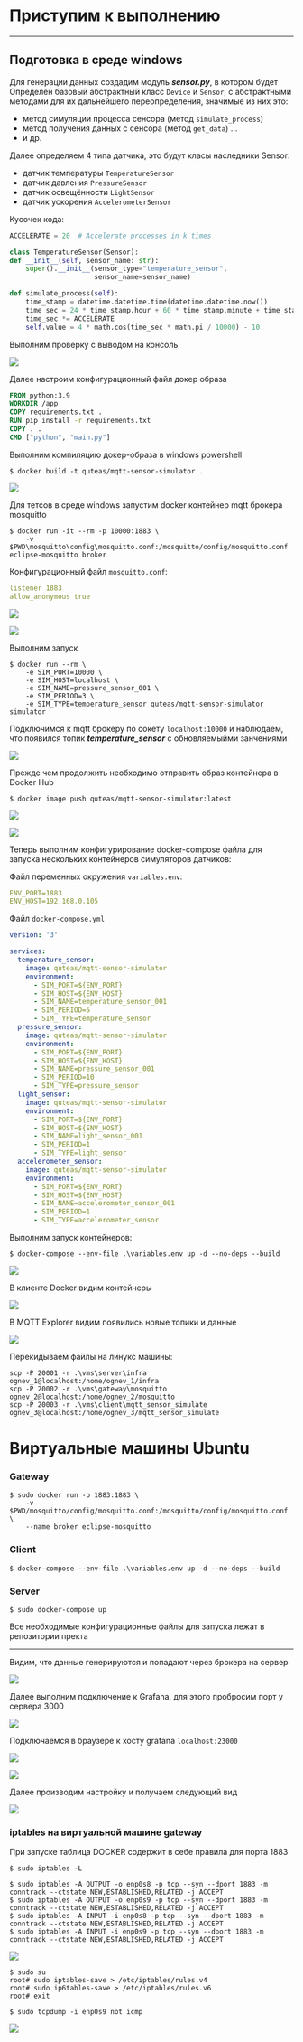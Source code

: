 # Приступим к выполнению

--- 


## Подготовка в среде windows

Для генерации данных создадим модуль ***sensor.py***, в котором будет Определён базовый абстрактный класс ```Device``` 
и ```Sensor```, с абстрактными методами для их дальнейшего переопределения, значимые из них это:
- метод симуляции процесса сенсора (метод ```simulate_process```)
- метод получения данных с сенсора (метод ```get_data```)
...
- и др.

Далее определяем 4 типа датчика, это будут класы наследники Sensor:

- датчик температуры ```TemperatureSensor```
- датчик давления ```PressureSensor```
- датчик освещённости ```LightSensor```
- датчик ускорения ```AccelerometerSensor```

Кусочек кода:

```python
ACCELERATE = 20  # Accelerate processes in k times

class TemperatureSensor(Sensor):
def __init__(self, sensor_name: str):
    super().__init__(sensor_type="temperature_sensor",
                     sensor_name=sensor_name)

def simulate_process(self):
    time_stamp = datetime.datetime.time(datetime.datetime.now())
    time_sec = 24 * time_stamp.hour + 60 * time_stamp.minute + time_stamp.second
    time_sec *= ACCELERATE
    self.value = 4 * math.cos(time_sec * math.pi / 10000) - 10
```

Выполним проверку с выводом на консоль 

![](./assets/Screenshots/Screenshot_1.png)

Далее настроим конфигурационный файл докер образа

```dockerfile
FROM python:3.9
WORKDIR /app
COPY requirements.txt .
RUN pip install -r requirements.txt
COPY . .
CMD ["python", "main.py"]
```

Выполним компиляцию докер-образа в windows powershell

```shell
$ docker build -t quteas/mqtt-sensor-simulator .
```
 
![](./assets/Screenshots/Screenshot_4.png) 


Для тетсов в среде windows запустим docker контейнер mqtt брокера mosquitto

```shell
$ docker run -it --rm -p 10000:1883 \
    -v $PWD\mosquitto\config\mosquitto.conf:/mosquitto/config/mosquitto.conf  eclipse-mosquitto broker
```

Конфигурационный файл ```mosquitto.conf```:

```yaml
listener 1883
allow_anonymous true
```

![](./assets/Screenshots/Screenshot_2.png) 

![](./assets/Screenshots/Screenshot_5.png)



Выполним запуск

```shell
$ docker run --rm \
    -e SIM_PORT=10000 \
    -e SIM_HOST=localhost \
    -e SIM_NAME=pressure_sensor_001 \
    -e SIM_PERIOD=3 \
    -e SIM_TYPE=temperature_sensor quteas/mqtt-sensor-simulator simulator
```

Подключимся к mqtt брокеру по сокету ```localhost:10000``` и наблюдаем, что появился топик ***temperature_sensor*** c 
обновляемыйми занчениями

![](./assets/Screenshots/Screenshot_3.png)

Прежде чем продолжить необходимо отправить образ контейнера в Docker Hub

```shell
$ docker image push quteas/mqtt-sensor-simulator:latest
```

![](./assets/Screenshots/Screenshot_6.png)


![](./assets/Screenshots/Screenshot_7.png)

Теперь выполним конфигурирование docker-compose файла для запуска нескольких контейнеров симуляторов датчиков:

Файл переменных окружения ```variables.env```:
```yaml
ENV_PORT=1883
ENV_HOST=192.168.0.105
```
Файл ```docker-compose.yml``` 
```yaml
version: '3'

services:
  temperature_sensor:
    image: quteas/mqtt-sensor-simulator
    environment:
      - SIM_PORT=${ENV_PORT}
      - SIM_HOST=${ENV_HOST}
      - SIM_NAME=temperature_sensor_001
      - SIM_PERIOD=5
      - SIM_TYPE=temperature_sensor
  pressure_sensor:
    image: quteas/mqtt-sensor-simulator
    environment:
      - SIM_PORT=${ENV_PORT}
      - SIM_HOST=${ENV_HOST}
      - SIM_NAME=pressure_sensor_001
      - SIM_PERIOD=10
      - SIM_TYPE=pressure_sensor
  light_sensor:
    image: quteas/mqtt-sensor-simulator
    environment:
      - SIM_PORT=${ENV_PORT}
      - SIM_HOST=${ENV_HOST}
      - SIM_NAME=light_sensor_001
      - SIM_PERIOD=1
      - SIM_TYPE=light_sensor
  accelerometer_sensor:
    image: quteas/mqtt-sensor-simulator
    environment:
      - SIM_PORT=${ENV_PORT}
      - SIM_HOST=${ENV_HOST}
      - SIM_NAME=accelerometer_sensor_001
      - SIM_PERIOD=1
      - SIM_TYPE=accelerometer_sensor
```

Выполним запуск контейнеров:
```shell
$ docker-compose --env-file .\variables.env up -d --no-deps --build
```

![](./assets/Screenshots/Screenshot_18.png)

В клиенте Docker видим контейнеры

![](./assets/Screenshots/Screenshot_9.png)

В MQTT Explorer видим появились новые топики и данные

![](./assets/Screenshots/Screenshot_10.png)

Перекидываем файлы на линукс машины:

```shell
scp -P 20001 -r .\vms\server\infra ognev_1@localhost:/home/ognev_1/infra
scp -P 20002 -r .\vms\gateway\mosquitto ognev_2@localhost:/home/ognev_2/mosquitto
scp -P 20003 -r .\vms\client\mqtt_sensor_simulate ognev_3@localhost:/home/ognev_3/mqtt_sensor_simulate
```

# Виртуальные машины Ubuntu

### Gateway

```shell
$ sudo docker run -p 1883:1883 \
    -v $PWD/mosquitto/config/mosquitto.conf:/mosquitto/config/mosquitto.conf  \
    --name broker eclipse-mosquitto
```

### Client

```shell
$ docker-compose --env-file .\variables.env up -d --no-deps --build
```

### Server

```shell
$ sudo docker-compose up
```

Все необходимые конфигурационные файлы для запуска лежат в репозитории пректа

---

Видим, что данные генерируются и попадают через брокера на сервер

![](./assets/Screenshots/Screenshot_23.png)


Далее выполним подключение к Grafana, для этого пробросим порт у сервера 3000 

![](./assets/Screenshots/Screenshot_26.png)

Подключаемся в браузере к хосту grafana ```localhost:23000```

![](./assets/Screenshots/Screenshot_24.png)

![](./assets/Screenshots/Screenshot_25.png)

Далее производим настройку и получаем следующий вид

![](./assets/Screenshots/Screenshot_27.png)


### iptables на виртуальной машине gateway
При запуске  таблица DOCKER содержит в себе правила для порта 1883

```shell
$ sudo iptables -L
```

```shell
$ sudo iptables -A OUTPUT -o enp0s8 -p tcp --syn --dport 1883 -m conntrack --ctstate NEW,ESTABLISHED,RELATED -j ACCEPT
$ sudo iptables -A OUTPUT -o enp0s9 -p tcp --syn --dport 1883 -m conntrack --ctstate NEW,ESTABLISHED,RELATED -j ACCEPT
$ sudo iptables -A INPUT -i enp0s8 -p tcp --syn --dport 1883 -m conntrack --ctstate NEW,ESTABLISHED,RELATED -j ACCEPT
$ sudo iptables -A INPUT -i enp0s9 -p tcp --syn --dport 1883 -m conntrack --ctstate NEW,ESTABLISHED,RELATED -j ACCEPT
```


![](./assets/Screenshots/Screenshot_28.png)


```shell
$ sudo su
root# sudo iptables-save > /etc/iptables/rules.v4
root# sudo ip6tables-save > /etc/iptables/rules.v6
root# exit
```


```shell
$ sudo tcpdump -i enp0s9 not icmp
```

![](./assets/Screenshots/Screenshot_29.png)

